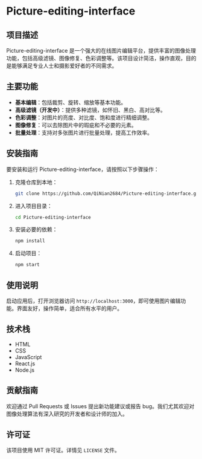 
# Picture-editing-interface

## 项目描述
Picture-editing-interface 是一个强大的在线图片编辑平台，提供丰富的图像处理功能，包括高级滤镜、图像修复、色彩调整等。该项目设计简洁，操作直观，目的是能够满足专业人士和摄影爱好者的不同需求。

## 主要功能
- **基本编辑**：包括裁剪、旋转、缩放等基本功能。
- **高级滤镜（开发中）**：提供多种滤镜，如怀旧、黑白、高对比等。
- **色彩调整**：对图片的亮度、对比度、饱和度进行精细调整。
- **图像修复**：可以去除图片中的瑕疵和不必要的元素。
- **批量处理**：支持对多张图片进行批量处理，提高工作效率。

## 安装指南
要安装和运行 Picture-editing-interface，请按照以下步骤操作：

1. 克隆仓库到本地：
   ```bash
   git clone https://github.com/QiNian2684/Picture-editing-interface.git
   ```
2. 进入项目目录：
   ```bash
   cd Picture-editing-interface
   ```
3. 安装必要的依赖：
   ```bash
   npm install
   ```
4. 启动项目：
   ```bash
   npm start
   ```

## 使用说明
启动应用后，打开浏览器访问 `http://localhost:3000`，即可使用图片编辑功能。界面友好，操作简单，适合所有水平的用户。

## 技术栈
- HTML
- CSS
- JavaScript
- React.js
- Node.js

## 贡献指南
欢迎通过 Pull Requests 或 Issues 提出新功能建议或报告 bug。我们尤其欢迎对图像处理算法有深入研究的开发者和设计师的加入。

## 许可证
该项目使用 MIT 许可证。详情见 `LICENSE` 文件。
